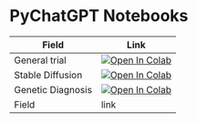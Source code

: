 # PyChatGPT Notebooks

|     Field         |             Link                                            |
|-------------------|------------------------------------------------------------|
| General trial     | [![Open In Colab](https://colab.research.google.com/assets/colab-badge.svg)](https://colab.research.google.com/github/johndef64/pychatgpt/blob/main/notebooks/pychatgpt_trial.ipynb)   |
| Stable Diffusion  | [![Open In Colab](https://colab.research.google.com/assets/colab-badge.svg)](https://colab.research.google.com/github/johndef64/pychatgpt/blob/main/notebooks/pychatgpt_stable-diffusion.ipynb)  |
| Genetic Diagnosis | [![Open In Colab](https://colab.research.google.com/assets/colab-badge.svg)](https://colab.research.google.com/github/johndef64/pychatgpt/blob/main/notebooks/pychatgpt_genetic-diagnosis-assistant.ipynb)  |
| Field             | link                                                       |

